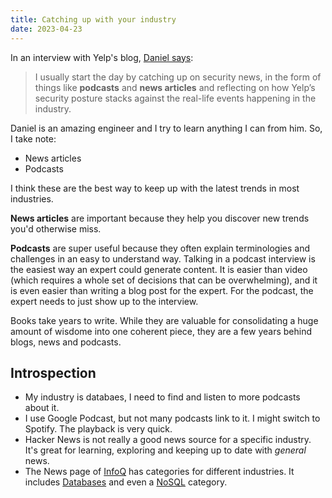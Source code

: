 ```yaml
---
title: Catching up with your industry
date: 2023-04-23
---
```


In an interview with Yelp's blog, [Daniel says](https://blog.yelp.com/life-at-yelp/a-day-in-the-life-of-a-software-engineer-at-yelp/):

> I usually start the day by catching up on security news, in the form of things like **podcasts** and **news articles** and reflecting on how Yelp’s security posture stacks against the real-life events happening in the industry.

Daniel is an amazing engineer and I try to learn anything I can from him. So, I take note:

* News articles
* Podcasts

I think these are the best way to keep up with the latest trends in most industries.

**News articles** are important because they help you discover new trends you'd otherwise miss.

**Podcasts** are super useful because they often explain terminologies and challenges in an easy to understand way. Talking in a podcast interview is the easiest way an expert could generate content. It is easier than video (which requires a whole set of decisions that can be overwhelming), and it is even easier than writing a blog post for the expert. For the podcast, the expert needs to just show up to the interview. 

Books take years to write. While they are valuable for consolidating a huge amount of wisdome into one coherent piece, they are a few years behind blogs, news and podcasts.

## Introspection

* My industry is databaes, I need to find and listen to more podcasts about it.
* I use Google Podcast, but not many podcasts link to it. I might switch to Spotify. The playback is very quick.
* Hacker News is not really a good news source for a specific industry. It's great for learning, exploring and keeping up to date with *general* news.
* The News page of [InfoQ](https://www.infoq.com/news/) has categories for different industries. It includes [Databases](https://www.infoq.com/database) and even a [NoSQL](https://www.infoq.com/nosql/) category.